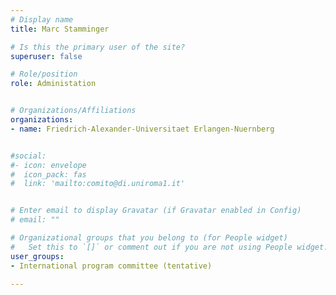 ```yaml
---
# Display name
title: Marc Stamminger

# Is this the primary user of the site?
superuser: false

# Role/position
role: Administation


# Organizations/Affiliations
organizations:
- name: Friedrich-Alexander-Universitaet Erlangen-Nuernberg


#social:
#- icon: envelope
#  icon_pack: fas
#  link: 'mailto:comito@di.uniroma1.it'


# Enter email to display Gravatar (if Gravatar enabled in Config)
# email: ""

# Organizational groups that you belong to (for People widget)
#   Set this to `[]` or comment out if you are not using People widget.
user_groups:
- International program committee (tentative)

---
```

